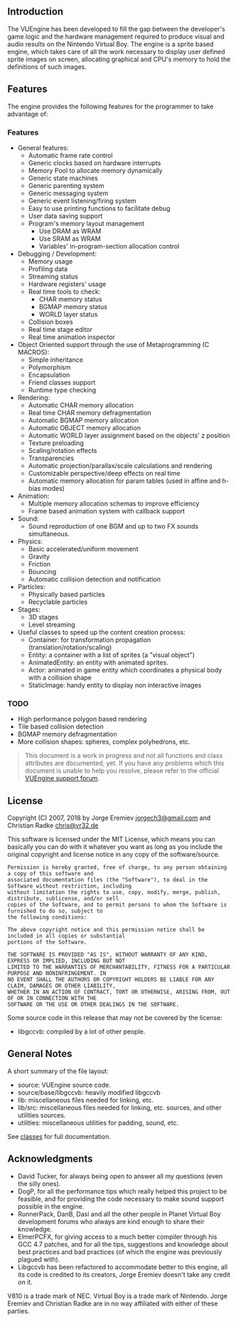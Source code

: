 Introduction
------------

The VUEngine has been developed to fill the gap between the developer's game logic and the hardware management 
required to produce visual and audio results on the Nintendo Virtual Boy. The engine is a sprite based engine, 
which takes care of all the work necessary to display user defined sprite images on screen, allocating graphical 
and CPU's memory to hold the definitions of such images.


Features
--------

The engine provides the following features for the programmer to take advantage of:

### Features

- General features:
  - Automatic frame rate control
  - Generic clocks based on hardware interrupts
  - Memory Pool to allocate memory dynamically
  - Generic state machines
  - Generic parenting system
  - Generic messaging system
  - Generic event listening/firing system
  - Easy to use printing functions to facilitate debug
  - User data saving support
  - Program's memory layout management
    - Use DRAM as WRAM
    - Use SRAM as WRAM
    - Variables' in-program-section allocation control
- Debugging / Development:
  - Memory usage
  - Profiling data
  - Streaming status
  - Hardware registers' usage
  - Real time tools to check:
    - CHAR memory status
    - BGMAP memory status
    - WORLD layer status
  - Collision boxes
  - Real time stage editor
  - Real time animation inspector
- Object Oriented support through the use of Metaprogramming (C MACROS):
  - Simple inheritance
  - Polymorphism
  - Encapsulation
  - Friend classes support
  - Runtime type checking
- Rendering:
  - Automatic CHAR memory allocation
  - Real time CHAR memory defragmentation
  - Automatic BGMAP memory allocation
  - Automatic OBJECT memory allocation
  - Automatic WORLD layer assignment based on the objects' z position
  - Texture preloading
  - Scaling/rotation effects
  - Transparencies
  - Automatic projection/parallax/scale calculations and rendering
  - Customizable perspective/deep effects on real time
  - Automatic memory allocation for param tables (used in affine and h-bias modes)
- Animation:
  - Multiple memory allocation schemas to improve efficiency
  - Frame based animation system with callback support
- Sound:
  - Sound reproduction of one BGM and up to two FX sounds simultaneous.
- Physics:
  - Basic accelerated/uniform movement
  - Gravity
  - Friction
  - Bouncing
  - Automatic collision detection and notification
- Particles:
  - Physically based particles
  - Recyclable particles
- Stages:
  - 3D stages
  - Level streaming
- Useful classes to speed up the content creation process:
  - Container: for transformation propagation (translation/rotation/scaling)
  - Entity: a container with a list of sprites (a "visual object")
  - AnimatedEntity: an entity with animated sprites.
  - Actor: animated in game entity which coordinates a physical body with a collision shape
  - StaticImage: handy entity to display non interactive images

### TODO

- High performance polygon based rendering
- Tile based collision detection
- BGMAP memory defragmentation
- More collision shapes: spheres, complex polyhedrons, etc.


> This document is a work in progress and not all functions and class attributes are documented, yet.
> If you have any problems which this document is unable to help you resolve, please refer to the official 
> <a href="http://www.planetvb.com/modules/newbb/viewforum.php?forum=14&since=0">VUEngine support forum</a>.


License
-------
Copyright (C) 2007, 2018 by Jorge Eremiev <jorgech3@gmail.com> and Christian Radke <chris@vr32.de>

This software is licensed under the MIT License, which means you can basically you can do with it whatever 
you want as long as you include the original copyright and license notice in any copy of the software/source. 

	Permission is hereby granted, free of charge, to any person obtaining a copy of this software and
	associated documentation files (the "Software"), to deal in the Software without restriction, including
	without limitation the rights to use, copy, modify, merge, publish, distribute, sublicense, and/or sell
	copies of the Software, and to permit persons to whom the Software is furnished to do so, subject to
	the following conditions:
	
	The above copyright notice and this permission notice shall be included in all copies or substantial
	portions of the Software.
	
	THE SOFTWARE IS PROVIDED "AS IS", WITHOUT WARRANTY OF ANY KIND, EXPRESS OR IMPLIED, INCLUDING BUT NOT
	LIMITED TO THE WARRANTIES OF MERCHANTABILITY, FITNESS FOR A PARTICULAR PURPOSE AND NONINFRINGEMENT. IN
	NO EVENT SHALL THE AUTHORS OR COPYRIGHT HOLDERS BE LIABLE FOR ANY CLAIM, DAMAGES OR OTHER LIABILITY,
	WHETHER IN AN ACTION OF CONTRACT, TORT OR OTHERWISE, ARISING FROM, OUT OF OR IN CONNECTION WITH THE
	SOFTWARE OR THE USE OR OTHER DEALINGS IN THE SOFTWARE.

Some source code in this release that may not be covered by the license:

- libgccvb: compiled by a lot of other people.


General Notes
-------------

A short summary of the file layout:
- source: VUEngine source code.
- source/base/libgccvb: heavily modified libgccvb
- lib: miscellaneous files needed for linking, etc.
- lib/src: miscellaneous files needed for linking, etc. sources, and other utilities sources.
- utilities: miscellaneous utilities for padding, sound, etc.

See <a href="annotated.html">classes</a> for full documentation.


Acknowledgments
---------------
- David Tucker, for always being open to answer all my questions (even the silly ones).
- DogP, for all the performance tips which really helped this project to be feasible, and for providing the code necessary to make sound support possible in the engine.
- RunnerPack, DanB, Dasi and all the other people in Planet Virtual Boy development forums who always are kind enough to share their knowledge.
- ElmerPCFX, for giving access to a much better compiler through his GCC 4.7 patches, and for all the tips, suggestions and knowledge about best practices and bad practices (of which the engine was previously plagued with).
- Libgccvb has been refactored to accommodate better to this engine, all its code is credited to its creators, Jorge Eremiev doesn't take any credit on it.

V810 is a trade mark of NEC. Virtual Boy is a trade mark of Nintendo. Jorge Eremiev and Christian Radke are in no way affiliated with either of these parties.
